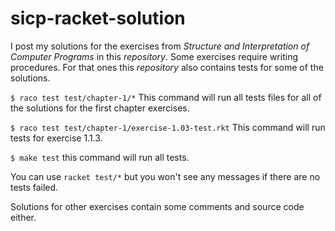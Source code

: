 # sicp-racket-solution

I post my solutions for the exercises from
*Structure and Interpretation of Computer Programs*
in this _repository_. Some exercises require writing
procedures. For that ones this _repository_ also contains
tests for some of the solutions. 

`$ raco test test/chapter-1/*`
This command will run all tests files for all of the
solutions for the first chapter exercises.

`$ raco test test/chapter-1/exercise-1.03-test.rkt`
This command will run tests for exercise 1.1.3.

`$ make test` this command will run all tests.

You can use `racket test/*` but you won't see any messages
if there are no tests failed.

Solutions for other exercises contain some comments and
source code either.

